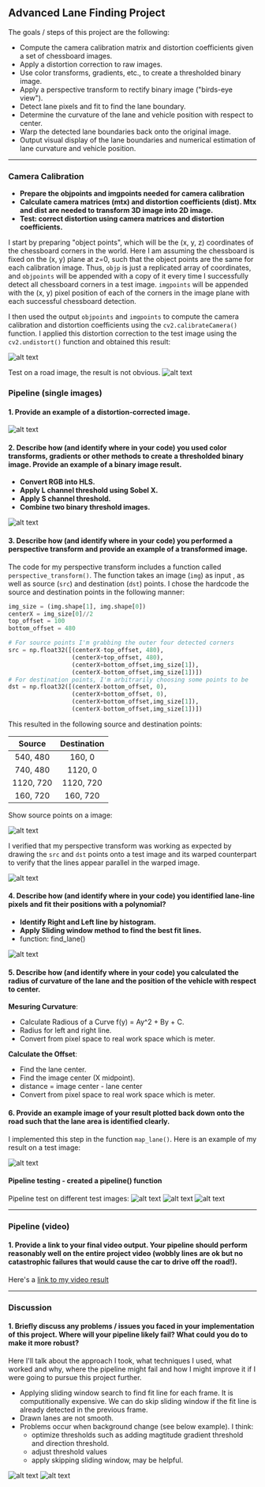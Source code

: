 ## Advanced Lane Finding Project

The goals / steps of this project are the following:

* Compute the camera calibration matrix and distortion coefficients given a set of chessboard images.
* Apply a distortion correction to raw images.
* Use color transforms, gradients, etc., to create a thresholded binary image.
* Apply a perspective transform to rectify binary image ("birds-eye view").
* Detect lane pixels and fit to find the lane boundary.
* Determine the curvature of the lane and vehicle position with respect to center.
* Warp the detected lane boundaries back onto the original image.
* Output visual display of the lane boundaries and numerical estimation of lane curvature and vehicle position.

---

### Camera Calibration

* **Prepare the objpoints and imgpoints needed for camera calibration**
* **Calculate camera matrices (mtx) and distortion coefficients (dist). Mtx and dist are needed to transform 3D image into 2D image.**
* **Test: correct distortion using camera matrices and distortion coefficients.**

I start by preparing "object points", which will be the (x, y, z) coordinates of the chessboard corners in the world. Here I am assuming the chessboard is fixed on the (x, y) plane at z=0, such that the object points are the same for each calibration image.  Thus, `objp` is just a replicated array of coordinates, and `objpoints` will be appended with a copy of it every time I successfully detect all chessboard corners in a test image.  `imgpoints` will be appended with the (x, y) pixel position of each of the corners in the image plane with each successful chessboard detection.  

I then used the output `objpoints` and `imgpoints` to compute the camera calibration and distortion coefficients using the `cv2.calibrateCamera()` function.  I applied this distortion correction to the test image using the `cv2.undistort()` function and obtained this result: 

![alt text](/assets/calibration_chessboard.PNG)

Test on a road image, the result is not obvious.
![alt text](/assets/calibration_road.PNG)

### Pipeline (single images)

#### 1. Provide an example of a distortion-corrected image.

![alt text](assets/undistort_img.PNG)

#### 2. Describe how (and identify where in your code) you used color transforms, gradients or other methods to create a thresholded binary image.  Provide an example of a binary image result.

* **Convert RGB into HLS.**
* **Apply L channel threshold using Sobel X.**
* **Apply S channel threshold.**
* **Combine two binary threshold images.**

![alt text](assets/thresholding.PNG)    

#### 3. Describe how (and identify where in your code) you performed a perspective transform and provide an example of a transformed image.

The code for my perspective transform includes a function called `perspective_transform()`.  The function takes an image (`img`) as input , as well as source (`src`) and destination (`dst`) points.  I chose the hardcode the source and destination points in the following manner:

```python
img_size = (img.shape[1], img.shape[0])
centerX = img_size[0]//2
top_offset = 100
bottom_offset = 480

# For source points I'm grabbing the outer four detected corners
src = np.float32([(centerX-top_offset, 480),
                  (centerX+top_offset, 480),
                  (centerX+bottom_offset,img_size[1]),
                  (centerX-bottom_offset,img_size[1])])
# For destination points, I'm arbitrarily choosing some points to be
dst = np.float32([(centerX-bottom_offset, 0),
                  (centerX+bottom_offset, 0),
                  (centerX+bottom_offset,img_size[1]),
                  (centerX-bottom_offset,img_size[1])])
```

This resulted in the following source and destination points:

| Source        | Destination   | 
|:-------------:|:-------------:| 
| 540, 480      | 160, 0        | 
| 740, 480      | 1120, 0      |
| 1120, 720     | 1120, 720      |
| 160, 720      | 160, 720        |

Show source points on a image:

![alt text](assets/srcPts.PNG) 

I verified that my perspective transform was working as expected by drawing the `src` and `dst` points onto a test image and its warped counterpart to verify that the lines appear parallel in the warped image.

![alt text](assets/warped.PNG) 


#### 4. Describe how (and identify where in your code) you identified lane-line pixels and fit their positions with a polynomial?

* **Identify Right and Left line by histogram.**
* **Apply Sliding window method to find the best fit lines.**
* function: find_lane()

![alt text](assets/sliding_win.PNG) 

#### 5. Describe how (and identify where in your code) you calculated the radius of curvature of the lane and the position of the vehicle with respect to center.

**Mesuring Curvature**:
* Calculate Radious of a Curve f(y) = Ay^2 + By + C.
* Radius for left and right line.
* Convert from pixel space to real work space which is meter.

**Calculate the Offset**:
* Find the lane center.
* Find the image center (X midpoint).
* distance = image center - lane center
* Convert from pixel space to real work space which is meter.

#### 6. Provide an example image of your result plotted back down onto the road such that the lane area is identified clearly.

I implemented this step in the function `map_lane()`.  Here is an example of my result on a test image:

![alt text](assets/map_lane.PNG) 

#### Pipeline testing - created a pipeline() function
Pipeline test on different test images:
![alt text](assets/pipeline_test1.PNG) 
![alt text](assets/pipeline_test2.PNG) 
![alt text](assets/pipeline_test3.PNG) 

---

### Pipeline (video)

#### 1. Provide a link to your final video output.  Your pipeline should perform reasonably well on the entire project video (wobbly lines are ok but no catastrophic failures that would cause the car to drive off the road!).

Here's a [link to my video result](project_video.mp4)

---

### Discussion

#### 1. Briefly discuss any problems / issues you faced in your implementation of this project.  Where will your pipeline likely fail?  What could you do to make it more robust?

Here I'll talk about the approach I took, what techniques I used, what worked and why, where the pipeline might fail and how I might improve it if I were going to pursue this project further.  
* Applying sliding window search to find fit line for each frame. It is computitionally expensive. We can do skip sliding window if the fit line is already detected in the previous frame.
* Drawn lanes are not smooth. 
* Problems occur when background change (see below example).  I think:
  * optimize thresholds such as adding magtitude gradient threshold and direction threshold.
  * adjust threshold values
  * apply skipping sliding window, may be helpful.

![alt text](assets/problem1.PNG) 
![alt text](assets/problem2.PNG) 
